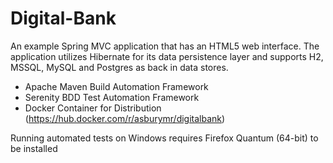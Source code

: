 # Digital-Bank
An example Spring MVC application that has an HTML5 web interface. The application utilizes Hibernate for its data persistence layer and supports H2, MSSQL, MySQL and Postgres as back in data stores.

- Apache Maven Build Automation Framework
- Serenity BDD Test Automation Framework
- Docker Container for Distribution (https://hub.docker.com/r/asburymr/digitalbank)

Running automated tests on Windows requires Firefox Quantum (64-bit) to be installed 

